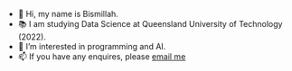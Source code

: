 - 👋 Hi, my name is Bismillah.
- 📚 I am studying Data Science at Queensland University of Technology (2022).
- 👀 I’m interested in programming and AI.
- 📫 If you have any enquires, please <a href="mailto:bsmsultani@gmail.com"> email me </a>
  
  
